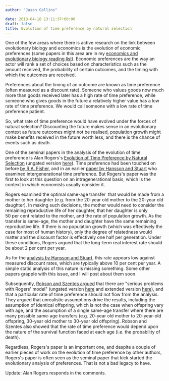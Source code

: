 ```yaml
---
author: "Jason Collins"

date: 2013-04-18 13:11:37+00:00
draft: false
title: Evolution of time preference by natural selection
---
```


One of the few areas where there is active research on the link between evolutionary biology and economics is the evolution of economic preferences (some papers in this area are in my [economics and evolutionary biology reading list](https://www.jasoncollins.blog/economics-and-evolutionary-biology-reading-list/)). Economic preferences are the way an actor will rank a set of choices based on characteristics such as the amount received, the probability of certain outcomes, and the timing with which the outcomes are received.

Preferences about the timing of an outcome are known as time preference (often measured as a discount rate). Someone who values goods now much more than goods received later has a high rate of time preference, while someone who gives goods in the future a relatively higher value has a low rate of time preference. We would call someone with a low rate of time preference patient.

So, what rate of time preference would have evolved under the forces of natural selection? Discounting the future makes sense in an evolutionary context as future outcomes might not be realised, population growth might make benefits received in the future worth less, and there is the chance of events such as death.

One of the seminal papers in the analysis of the evolution of time preference is Alan Rogers's [Evolution of Time Preference by Natural Selection](http://www.jstor.org/stable/2118062) (ungated version [here](http://content.csbs.utah.edu/~rogers/pubs/Rogers-AER-84-460.pdf)). Time preference had been touched on before [by R.A. Fisher](https://www.jasoncollins.blog/fisher-on-the-evolution-of-time-preference/), and in an earlier [paper by Hansson and Stuart](https://www.jasoncollins.blog/natural-selection-and-savings/) who examined intergenerational time preference. But Rogers's paper was the first to look at this question on an intragenerational basis, which is the context in which economists usually consider it.

Rogers examined the optimal same-age transfer  that would be made from a mother to her daughter (e.g. from the 20-year old mother to the 20-year old daughter). In making such decisions, the mother would need to consider the remaining reproductive life of her daughter, that her daughter is only 50 per cent related to the mother, and the rate of population growth. As the transfer is same-age, the mother and daughter have the same remaining reproductive life. If there is no population growth (which was effectively the case for most of human history), only the degree of relatedness would matter and the discount factor is effectively one half per generation. Under these conditions, Rogers argued that the long-term real interest rate should be about 2 per cent per year.

As for the [analysis by Hansson and Stuart](https://www.jasoncollins.blog/natural-selection-and-savings/), this rate appears low against measured discount rates, which are typically above 10 per cent per year. A simple static analysis of this nature is missing something. Some other papers grapple with this issue, and I will post about them soon.

Subsequently, [Robson and Szentes argued](https://doi.org/10.1257/aer.98.3.1178) that there are "serious problems with Rogers' model" (ungated version [here](http://www.sfu.ca/~robson/Rogers.pdf) and extended version [here](http://www.sfu.ca/~robson/RogersEx.pdf)), and that a particular rate of time preference should not flow from the analysis. They argued that unrealistic assumptions drive the results, including the assumption of identical offspring, which is not the case when offspring vary with age, and the assumption of a single same-age transfer where there are many possible same-age transfers (e.g. 20-year old mother to 20-year-old offspring, 30-year old mother to 30-year old offspring). Robson and Szentes also showed that the rate of time preference would depend upon the nature of the survival function faced at each age (i.e. the probability of death).

Regardless, Rogers's paper is an important one, and despite a couple of earlier pieces of work on the evolution of time preference by other authors, Rogers's paper is often seen as the seminal paper that kick started the evolutionary analysis of preferences. That is not a bad legacy to have.

Update: Alan Rogers responds in the comments.
